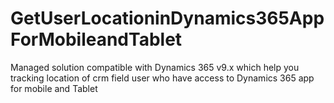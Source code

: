 # GetUserLocationinDynamics365AppForMobileandTablet
Managed solution compatible with Dynamics 365 v9.x which help you tracking location of crm field user who have access to Dynamics 365 app for mobile and Tablet
